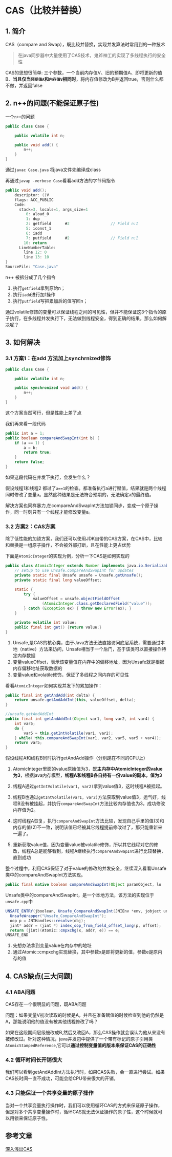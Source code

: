 # CAS（比较并替换）

## 1. 简介

CAS（compare and Swap），既比较并替换，实现并发算法时常用到的一种技术

>在java同步器中大量使用了CAS技术，鬼斧神工的实现了多线程执行的安全性

CAS的思想很简单: 三个参数，一个当前内存值V、旧的预期值A、即将更新的值B、**当且仅当`预期值A`和`内存值V`相同时**，将内存值修改为B并返回true，否则什么都不做，并返回false

## 2. n++的问题(不能保证原子性)

一个`n++`的问题

```java
public class Case {

    public volatile int n;

    public void add() {
        n++;
    }
}
```

通过`javac Case.java` 将java文件先编译成class

再通过`javap -verbose Case`看看add方法的字节码指令

```java
public void add();
    descriptor: ()V
    flags: ACC_PUBLIC
    Code:
      stack=3, locals=1, args_size=1
         0: aload_0
         1: dup
         2: getfield      #2                  // Field n:I
         5: iconst_1
         6: iadd
         7: putfield      #2                  // Field n:I
        10: return
      LineNumberTable:
        line 12: 0
        line 13: 10
}
SourceFile: "Case.java"
```

n++ 被拆分成了几个指令

1. 执行`getfield`拿到原始n；
2. 执行`iadd`进行加1操作
3. 执行`putfield`写把累加后的值写回n；

通过volatile修饰的变量可以保证线程之间的可见性，但并不能保证这3个指令的原子执行，在多线程并发执行下，无法做到线程安全，得到正确的结果，那么如何解决呢？

## 3. 如何解决

### 3.1 方案1：在add 方法加上synchrnized修饰

```java
public class Case {

    public volatile int n;

    public synchronized void add() {
        n++;
    }
}
```

这个方案当然可行，但是性能上差了点



我们再来看一段代码

```java
public int a = 1;
public boolean compareAndSwapInt(int b) {
    if (a == 1) {
        a = b;
        return true;
    }
    return false;
}
```

如果这段代码在并发下执行，会发生什么？

假设线程1和线程2 都过了`a==1`的检查。都准备执行a进行赋值，结果就是两个线程同时修改了变量a。显然这种结果是无法符合预期的，无法确定a的最终值。

解决方案也同样暴力,在compareAndSwapInt方法加锁同步，变成一个原子操作，同一时刻只有一个线程才能修改变量a。

### 3.2 方案2：CAS方案

除了低性能的加锁方案，我们还可以使用JDK自带的CAS方案，在CAS中，比较和替换是一组原子操作，不会被外部打断，且在性能上更占优势

下面是`AtomicInteger`的实现为例，分析一下CAS是如何实现的

```java
public class AtomicInteger extends Number implements java.io.Serializable {
    // setup to use Unsafe.compareAndSwapInt for updates
    private static final Unsafe unsafe = Unsafe.getUnsafe();
    private static final long valueOffset;

    static {
        try {
            valueOffset = unsafe.objectFieldOffset
                (AtomicInteger.class.getDeclaredField("value"));
        } catch (Exception ex) { throw new Error(ex); }
    }

    private volatile int value;
    public final int get() {return value;}
}
```

1. Unsafe,是CAS的核心类，由于Java方法无法直接访问底层系统，需要通过本地（native）方法来访问，Unsafe相当于一个后门，基于该类可以直接操作特定内存数据
2. 变量valueOffset，表示该变量值在内存中的偏移地址，因为Unsafe就是根据内存偏移地址获取数据的
3. 变量value和volatile修饰，保证了多线程之间内存的可见性

看看`AtomicInteger`如何实现并发下的累加操作：

```java
public final int getAndAdd(int delta) {    
    return unsafe.getAndAddInt(this, valueOffset, delta);
}

//unsafe.getAndAddInt
public final int getAndAddInt(Object var1, long var2, int var4) {
    int var5;
    do {
        var5 = this.getIntVolatile(var1, var2);
    } while(!this.compareAndSwapInt(var1, var2, var5, var5 + var4));
    return var5;
}
```

假设线程A和线程B同时执行getAndAdd操作（分别跑在不同的CPU上）

1. AtomicInteger里面的value原始值为3，既**主内存中AtomicInteger的value为3**，根据java内存模型，**线程A和线程B各自持有一份value的副本，值为3**

2. 线程A通过`getIntVolatile(var1, var2)`拿到value值3，这时线程A被挂起。
3. 线程B也通过`getIntVolatile(var1, var2)`方法获取到value值3，运气好，线程B没有被挂起，并执行`compareAndSwapInt`方法比较内存值也为3，成功修改内存值为2。
4. 这时线程A恢复，执行`compareAndSwapInt`方法比较，发现自己手里的值(3)和内存的值(2)不一致，说明该值已经被其它线程提前修改过了，那只能重新来一遍了。
5. 重新获取value值，因为变量value被volatile修饰，所以其它线程对它的修改，线程A总是能够看到，线程A继续执行`compareAndSwapInt`进行比较替换，直到成功

整个过程中，利用CAS保证了对于value的修改的并发安全，继续深入看看Unsafe类中的compareAndSwapInt方法实现。

```java
public final native boolean compareAndSwapInt(Object paramObject, lo
```

Unsafe类中的compareAndSwapInt，是一个本地方法，该方法的实现位于`unsafe.cpp`中

```java
UNSAFE_ENTRY(jboolean, Unsafe_CompareAndSwapInt(JNIEnv *env, jobject unsafe, jobject obj, jlong offset, jint e, jint x))
  UnsafeWrapper("Unsafe_CompareAndSwapInt");
  oop p = JNIHandles::resolve(obj);
  jint* addr = (jint *) index_oop_from_field_offset_long(p, offset);
  return (jint)(Atomic::cmpxchg(x, addr, e)) == e;
UNSAFE_END
```

1. 先想办法拿到变量value在内存中的地址
2. 通过Atomic::cmpxchg实现替换，其中参数x是即将更新的值，参数e是原内存的值

## 4. CAS缺点(三大问题)

### 4.1 ABA问题

CAS存在一个很明显的问题，既ABA问题

问题：如果变量V初次读取的时候是A，并且在准备赋值的时候检查到他的仍然是A，那能说明他的值没有被其他线程修改了吗？

如果在这段期间层级被改成B,然后又改回A，那么CAS操作就会误认为他从来没有被修改过。针对这种情况，java并发包中提供了一个带有标记的原子引用类`AtomicStampedReference`,它可以**通过控制变量值的版本来保证CAS的正确性**

### 4.2 **循环时间长开销很大**

我们可以看到getAndAddInt方法执行时，如果CAS失败，会一直进行尝试。如果CAS长时间一直不成功，可能会给CPU带来很大的开销。

### 4.3 **只能保证一个共享变量的原子操作**

当对一个共享变量执行操作时，我们可以使用循环CAS的方式来保证原子操作，但是对多个共享变量操作时，循环CAS就无法保证操作的原子性，这个时候就可以用锁来保证原子性。

## 参考文章

[深入浅出CAS](<https://www.jianshu.com/p/fb6e91b013cc>)

